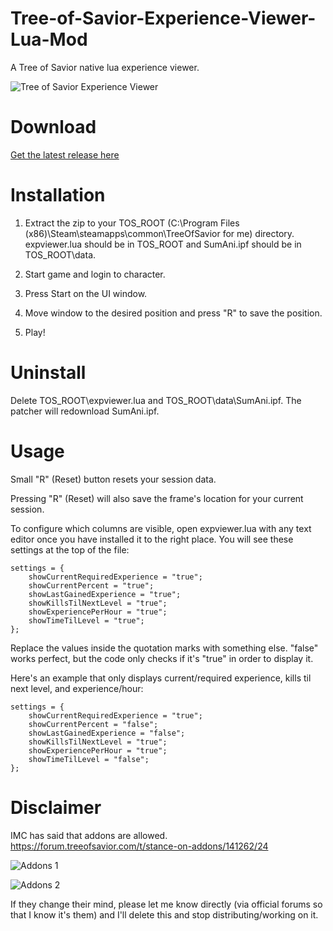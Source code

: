 # Tree-of-Savior-Experience-Viewer-Lua-Mod

A Tree of Savior native lua experience viewer.

![Tree of Savior Experience Viewer](http://i.imgur.com/FFCYumq.jpg)

# Download

[Get the latest release here](https://github.com/Excrulon/Tree-of-Savior-Experience-Viewer-Lua-Mod/releases)

# Installation

1. Extract the zip to your TOS_ROOT (C:\Program Files (x86)\Steam\steamapps\common\TreeOfSavior for me) directory. expviewer.lua should be in TOS_ROOT and SumAni.ipf should be in TOS_ROOT\data.

2. Start game and login to character.

3. Press Start on the UI window.

4. Move window to the desired position and press "R" to save the position.

5. Play!

# Uninstall

Delete TOS_ROOT\expviewer.lua and TOS_ROOT\data\SumAni.ipf. The patcher will redownload SumAni.ipf.

# Usage

Small "R" (Reset) button resets your session data.

Pressing "R" (Reset) will also save the frame's location for your current session.

To configure which columns are visible, open expviewer.lua with any text editor once you have installed it to the right place. You will see these settings at the top of the file:

```
settings = {
	showCurrentRequiredExperience = "true";
	showCurrentPercent = "true";
	showLastGainedExperience = "true";
	showKillsTilNextLevel = "true";
	showExperiencePerHour = "true";
	showTimeTilLevel = "true";
};
```

Replace the values inside the quotation marks with something else. "false" works perfect, but the code only checks if it's "true" in order to display it.

Here's an example that only displays current/required experience, kills til next level, and experience/hour:

```
settings = {
	showCurrentRequiredExperience = "true";
	showCurrentPercent = "false";
	showLastGainedExperience = "false";
	showKillsTilNextLevel = "true";
	showExperiencePerHour = "true";
	showTimeTilLevel = "false";
};
```

# Disclaimer

IMC has said that addons are allowed. https://forum.treeofsavior.com/t/stance-on-addons/141262/24

![Addons 1](http://i.imgur.com/oJ4B99B.png)

![Addons 2](http://i.imgur.com/rxLmSoa.png)

If they change their mind, please let me know directly (via official forums so that I know it's them) and I'll delete this and stop distributing/working on it.
